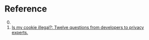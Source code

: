 # Reference

0. []()
0. [Is my cookie illegal?: Twelve questions from developers to privacy experts.](https://volument.com/blog/is-my-cookie-illegal)

